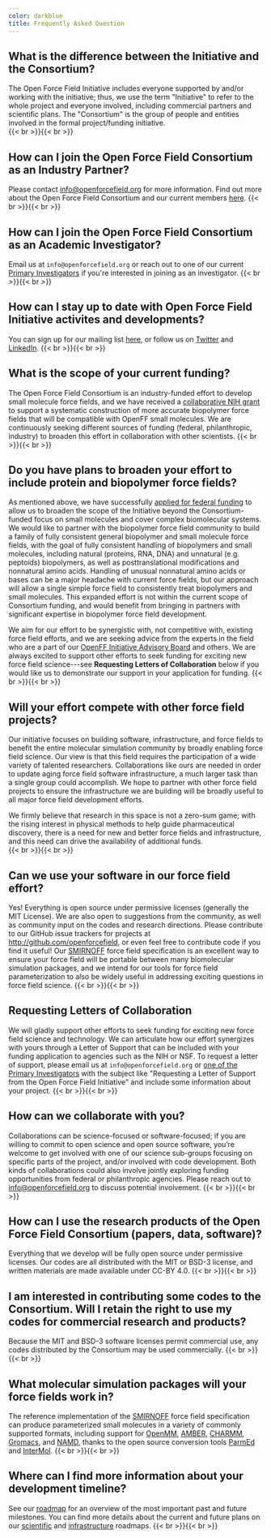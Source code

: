 ```yaml
---
color: darkblue
title: Frequently Asked Question
---
```

## What is the difference between the Initiative and the Consortium?

The Open Force Field Initiative includes everyone supported by and/or working with the initiative; thus, we use the term "Initiative" to refer to the whole project and everyone involved, including commercial partners and scientific plans. The "Consortium" is the group of people and entities involved in the formal project/funding initiative.   
{{< br >}}{{< br >}}

## How can I join the Open Force Field Consortium as an Industry Partner?

Please contact info@openforcefield.org for more information. Find out more about the Open Force Field Consortium and our current members [here](/about/mission/#open-force-field-consortium).
{{< br >}}{{< br >}}
## How can I join the Open Force Field Consortium as an Academic Investigator?

Email us at `info@openforcefield.org` or reach out to one of our current [Primary Investigators](/about/team/#management) if you're interested in joining as an investigator.
{{< br >}}{{< br >}}
## How can I stay up to date with Open Force Field Initiative activites and developments?

You can sign up for our mailing list [here](http://eepurl.com/gYuojL), or follow us on [Twitter](https://twitter.com/openforcefield) and [LinkedIn](https://www.linkedin.com/company/openforcefield/).
{{< br >}}{{< br >}}
## What is the scope of your current funding?  

The Open Force Field Consortium is an industry-funded effort to develop small molecule force fields, and we have received a [collaborative NIH grant](/community/news/news/openff-nih-funding/) to support a systematic construction of more accurate biopolymer force fields that will be compatible with OpenFF small molecules. We are continuously seeking different sources of funding (federal, philanthropic, industry) to broaden this effort in collaboration with other scientists.
{{< br >}}{{< br >}}
## Do you have plans to broaden your effort to include protein and biopolymer force fields?

As mentioned above, we have successfully [applied for federal funding](/community/news/news/seeking-nih-funding/) to allow us to broaden the scope of the Initiative beyond the Consortium-funded focus on small molecules and cover complex biomolecular systems. We would like to partner with the biopolymer force field community to build a family of fully consistent general biopolymer and small molecule force fields, with the goal of fully consistent handling of biopolymers and small molecules, including natural (proteins, RNA, DNA) and unnatural (e.g. peptoids) biopolymers, as well as posttranslational modifications and nonnatural amino acids. Handling of unusual nonnatural amino acids or bases can be a major headache with current force fields, but our approach will allow a single simple force field to consistently treat biopolymers and small molecules. This expanded effort is not within the current scope of Consortium funding, and would benefit from bringing in partners with significant expertise in biopolymer force field development.

We aim for our effort to be synergistic with, not competitive with, existing force field efforts, and we are seeking advice from the experts in the field who are a part of our [OpenFF Initiative Advisory Board](/about/mission/#open-force-field-initiative) and others. We are always excited to support other efforts to seek funding for exciting new force field science---see **Requesting Letters of Collaboration** below if you would like us to demonstrate our support in your application for funding.
{{< br >}}{{< br >}}
## Will your effort compete with other force field projects?

Our initiative focuses on building software, infrastructure, and force fields to benefit the entire molecular simulation community by broadly enabling force field science. Our view is that this field requires the participation of a wide variety of talented researchers.  Collaborations like ours are needed in order to update aging force field software infrastructure, a much larger task than a single group could accomplish. We hope to partner with other force field projects to ensure the infrastructure we are building will be broadly useful to all major force field development efforts.

We firmly believe that research in this space is not a zero-sum game; with the rising interest in physical methods to help guide pharmaceutical discovery, there is a need for new and better force fields and infrastructure, and this need can drive the availability of additional funds.  
{{< br >}}{{< br >}}
## Can we use your software in our force field effort?

Yes! Everything is open source under permissive licenses (generally the MIT License). We are also open to suggestions from the community, as well as community input on the codes and research directions. Please contribute to our GitHub issue trackers for projects at http://github.com/openforcefield, or even feel free to contribute code if you find it useful!
Our [SMIRNOFF](https://open-forcefield-toolkit.readthedocs.io/en/topology/smirnoff.html) force field specification is an excellent way to ensure your force field will be portable between many biomolecular simulation packages, and we intend for our tools for force field parameterization to also be widely useful in addressing exciting questions in force field science.
{{< br >}}{{< br >}}
## Requesting Letters of Collaboration

We will gladly support other efforts to seek funding for exciting new force field science and technology. We can articulate how our effort synergizes with yours through a Letter of Support that can be included with your funding application to agencies such as the NIH or NSF. To request a letter of support, please email us at `info@openforcefield.org` or [one of the Primary Investigators](/about/team/#management) with the subject like "Requesting a Letter of Support from the Open Force Field Initiative" and include some information about your project.
{{< br >}}{{< br >}}
## How can we collaborate with you?

Collaborations can be science-focused or software-focused; if you are willing to commit to open science and open source software, you’re welcome to get involved with one of our science sub-groups focusing on specific parts of the project, and/or involved with code development. Both kinds of collaborations could also involve jointly exploring funding opportunities from federal or philanthropic agencies. Please reach out to info@openforcefield.org to discuss potential involvement.
{{< br >}}{{< br >}}
## How can I use the research products of the Open Force Field Consortium (papers, data, software)?

Everything that we develop will be fully open source under permissive licenses. Our codes are all distributed with the MIT or BSD-3 license, and written materials are made available under CC-BY 4.0.
{{< br >}}{{< br >}}
## I am interested in contributing some codes to the Consortium.  Will I retain the right to use my codes for commercial research and products?

Because the MIT and BSD-3 software licenses permit commercial use, any codes distributed by the Consortium may be used commercially.
{{< br >}}{{< br >}}
## What molecular simulation packages will your force fields work in?

The reference implementation of the [SMIRNOFF](https://open-forcefield-toolkit.readthedocs.io/en/topology/smirnoff.html) force field specification can produce parameterized small molecules in a variety of commonly supported formats, including support for [OpenMM](http://openmm.org), [AMBER](http://ambermd.org), [CHARMM](http://www.charmm.org), [Gromacs](http://www.gromacs.org), and [NAMD](https://www.ks.uiuc.edu/Research/namd/), thanks to the open source conversion tools [ParmEd](https://parmed.github.io/ParmEd/) and [InterMol](https://intermol.readthedocs.io/).
{{< br >}}{{< br >}}
## Where can I find more information about your development timeline?

See our [roadmap](/about/roadmap) for an overview of the most important past and future milestones. You can find more details about the current and future plans on our [scientific](https://openforcefield.atlassian.net/wiki/spaces/PS/pages/423854401/Open+Force+Field+Scientific+Roadmap+2020?moved=true) and [infrastructure](https://openforcefield.atlassian.net/wiki/spaces/PS/pages/423854352/Open+Force+Field+Infrastructure+Roadmap+2020) roadmaps.
{{< br >}}{{< br >}}
